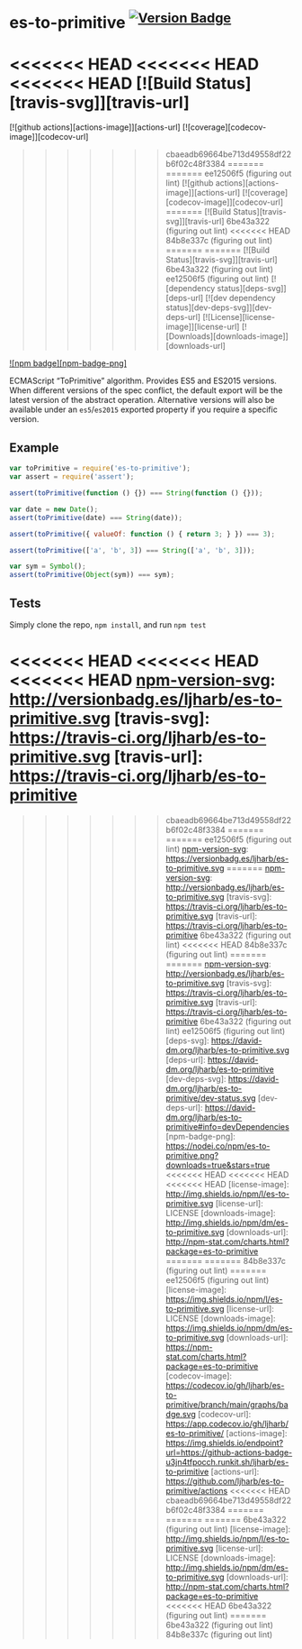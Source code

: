 # es-to-primitive <sup>[![Version Badge][npm-version-svg]][package-url]</sup>

<<<<<<< HEAD
<<<<<<< HEAD
<<<<<<< HEAD
[![Build Status][travis-svg]][travis-url]
=======
[![github actions][actions-image]][actions-url]
[![coverage][codecov-image]][codecov-url]
>>>>>>> cbaeadb69664be713d49558df22b6f02c48f3384
=======
=======
>>>>>>> ee12506f5 (figuring out lint)
[![github actions][actions-image]][actions-url]
[![coverage][codecov-image]][codecov-url]
=======
[![Build Status][travis-svg]][travis-url]
>>>>>>> 6be43a322 (figuring out lint)
<<<<<<< HEAD
>>>>>>> 84b8e337c (figuring out lint)
=======
=======
[![Build Status][travis-svg]][travis-url]
>>>>>>> 6be43a322 (figuring out lint)
>>>>>>> ee12506f5 (figuring out lint)
[![dependency status][deps-svg]][deps-url]
[![dev dependency status][dev-deps-svg]][dev-deps-url]
[![License][license-image]][license-url]
[![Downloads][downloads-image]][downloads-url]

[![npm badge][npm-badge-png]][package-url]

ECMAScript “ToPrimitive” algorithm. Provides ES5 and ES2015 versions.
When different versions of the spec conflict, the default export will be the latest version of the abstract operation.
Alternative versions will also be available under an `es5`/`es2015` exported property if you require a specific version.

## Example

```js
var toPrimitive = require('es-to-primitive');
var assert = require('assert');

assert(toPrimitive(function () {}) === String(function () {}));

var date = new Date();
assert(toPrimitive(date) === String(date));

assert(toPrimitive({ valueOf: function () { return 3; } }) === 3);

assert(toPrimitive(['a', 'b', 3]) === String(['a', 'b', 3]));

var sym = Symbol();
assert(toPrimitive(Object(sym)) === sym);
```

## Tests
Simply clone the repo, `npm install`, and run `npm test`

[package-url]: https://npmjs.org/package/es-to-primitive
<<<<<<< HEAD
<<<<<<< HEAD
<<<<<<< HEAD
[npm-version-svg]: http://versionbadg.es/ljharb/es-to-primitive.svg
[travis-svg]: https://travis-ci.org/ljharb/es-to-primitive.svg
[travis-url]: https://travis-ci.org/ljharb/es-to-primitive
=======
[npm-version-svg]: https://versionbadg.es/ljharb/es-to-primitive.svg
>>>>>>> cbaeadb69664be713d49558df22b6f02c48f3384
=======
=======
>>>>>>> ee12506f5 (figuring out lint)
[npm-version-svg]: https://versionbadg.es/ljharb/es-to-primitive.svg
=======
[npm-version-svg]: http://versionbadg.es/ljharb/es-to-primitive.svg
[travis-svg]: https://travis-ci.org/ljharb/es-to-primitive.svg
[travis-url]: https://travis-ci.org/ljharb/es-to-primitive
>>>>>>> 6be43a322 (figuring out lint)
<<<<<<< HEAD
>>>>>>> 84b8e337c (figuring out lint)
=======
=======
[npm-version-svg]: http://versionbadg.es/ljharb/es-to-primitive.svg
[travis-svg]: https://travis-ci.org/ljharb/es-to-primitive.svg
[travis-url]: https://travis-ci.org/ljharb/es-to-primitive
>>>>>>> 6be43a322 (figuring out lint)
>>>>>>> ee12506f5 (figuring out lint)
[deps-svg]: https://david-dm.org/ljharb/es-to-primitive.svg
[deps-url]: https://david-dm.org/ljharb/es-to-primitive
[dev-deps-svg]: https://david-dm.org/ljharb/es-to-primitive/dev-status.svg
[dev-deps-url]: https://david-dm.org/ljharb/es-to-primitive#info=devDependencies
[npm-badge-png]: https://nodei.co/npm/es-to-primitive.png?downloads=true&stars=true
<<<<<<< HEAD
<<<<<<< HEAD
<<<<<<< HEAD
[license-image]: http://img.shields.io/npm/l/es-to-primitive.svg
[license-url]: LICENSE
[downloads-image]: http://img.shields.io/npm/dm/es-to-primitive.svg
[downloads-url]: http://npm-stat.com/charts.html?package=es-to-primitive
=======
=======
>>>>>>> 84b8e337c (figuring out lint)
=======
>>>>>>> ee12506f5 (figuring out lint)
[license-image]: https://img.shields.io/npm/l/es-to-primitive.svg
[license-url]: LICENSE
[downloads-image]: https://img.shields.io/npm/dm/es-to-primitive.svg
[downloads-url]: https://npm-stat.com/charts.html?package=es-to-primitive
[codecov-image]: https://codecov.io/gh/ljharb/es-to-primitive/branch/main/graphs/badge.svg
[codecov-url]: https://app.codecov.io/gh/ljharb/es-to-primitive/
[actions-image]: https://img.shields.io/endpoint?url=https://github-actions-badge-u3jn4tfpocch.runkit.sh/ljharb/es-to-primitive
[actions-url]: https://github.com/ljharb/es-to-primitive/actions
<<<<<<< HEAD
>>>>>>> cbaeadb69664be713d49558df22b6f02c48f3384
=======
=======
=======
>>>>>>> 6be43a322 (figuring out lint)
[license-image]: http://img.shields.io/npm/l/es-to-primitive.svg
[license-url]: LICENSE
[downloads-image]: http://img.shields.io/npm/dm/es-to-primitive.svg
[downloads-url]: http://npm-stat.com/charts.html?package=es-to-primitive
<<<<<<< HEAD
>>>>>>> 6be43a322 (figuring out lint)
=======
>>>>>>> 6be43a322 (figuring out lint)
>>>>>>> 84b8e337c (figuring out lint)
